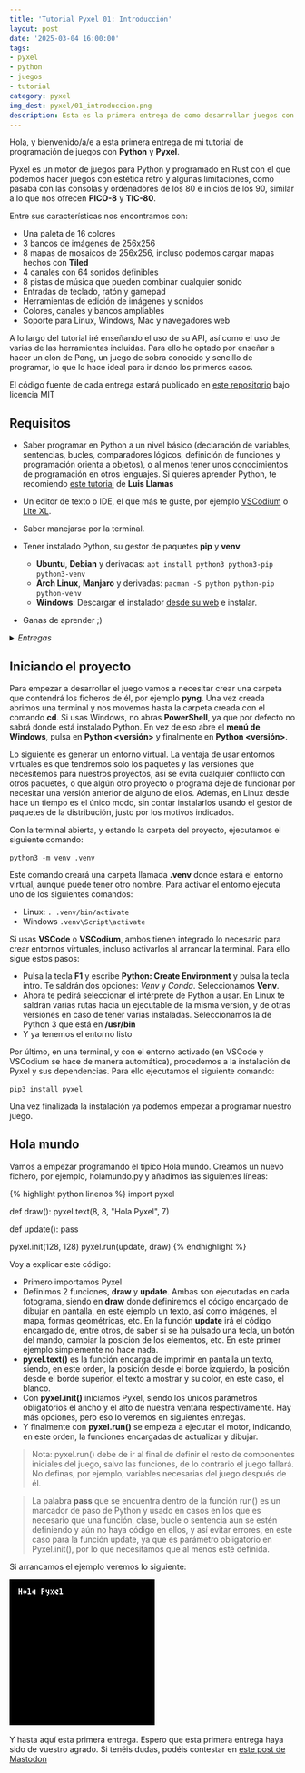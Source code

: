 ```yaml
---
title: 'Tutorial Pyxel 01: Introducción'
layout: post
date: '2025-03-04 16:00:00'
tags:
- pyxel
- python
- juegos
- tutorial
category: pyxel
img_dest: pyxel/01_introduccion.png
description: Esta es la primera entrega de como desarrollar juegos con el motor para Python Pyxel
---
```

Hola, y bienvenido/a/e a esta primera entrega de mi tutorial de programación de juegos con **Python** y **Pyxel**.

Pyxel es un motor de juegos para Python y programado en Rust con el que podemos hacer juegos con estética retro y algunas limitaciones, como pasaba con las consolas y ordenadores de los 80 e inicios de los 90, similar a lo que nos ofrecen **PICO-8** y **TIC-80**.

Entre sus características nos encontramos con:

* Una paleta de 16 colores
* 3 bancos de imágenes de 256x256
* 8 mapas de mosaicos de 256x256, incluso podemos cargar mapas hechos con **Tiled**
* 4 canales con 64 sonidos definibles
* 8 pistas de música que pueden combinar cualquier sonido
* Entradas de teclado, ratón y gamepad
* Herramientas de edición de imágenes y sonidos
* Colores, canales y bancos ampliables
* Soporte para Linux, Windows, Mac y navegadores web

A lo largo del tutorial iré enseñando el uso de su API, así como el uso de varias de las herramientas incluidas. Para ello he optado por enseñar a hacer un clon de Pong, un juego de sobra conocido y sencillo de programar, lo que lo hace ideal para ir dando los primeros casos.

El código fuente de cada entrega estará publicado en [este repositorio](https://codeberg.org/son_link/tutorial_pyxel) bajo licencia MIT

## Requisitos

* Saber programar en Python a un nivel básico (declaración de variables, sentencias, bucles, comparadores lógicos, definición de funciones y programación orienta a objetos), o al menos tener unos conocimientos de programación en otros lenguajes. Si quieres aprender Python, te recomiendo [este tutorial](https://www.luisllamas.es/curso-python/) de **Luis Llamas**
* Un editor de texto o IDE, el que más te guste, por ejemplo [VSCodium](https://vscodium.com/) o [Lite XL](https://lite-xl.com/).
* Saber manejarse por la terminal.
* Tener instalado Python, su gestor de paquetes **pip** y **venv**
	* **Ubuntu**, **Debian** y derivadas: `apt install python3 python3-pip python3-venv`
	* **Arch Linux**, **Manjaro** y derivadas: `pacman -S python python-pip python-venv`
	* **Windows**: Descargar el instalador [desde su web](https://www.python.org/downloads/) e instalar.

* Ganas de aprender ;)

<details>
    <summary><em>Entregas</em></summary>
    <ul>
        <li>
            <a href="{% link _posts/2025-03-04-tutorial-pyxel-01-introduccion.md %}">01 - Introducción</a>
        </li>
        <li>
            <a href="{% link _posts/2025-04-15-tutorial-pyxel-02-la-pelota.md %}">02 - Moviendo la pelota</a>
        </li>
        <li>
            <a href="{% link _posts/2025-04-24-tutorial-pyxel-03-las-raquetas.md %}">03 - Añadiendo las palas</a>
        </li>
        <li>
            <a href="{% link _posts/2025-05-20-tutorial-pyxel-04-añadiendo-rival-y-colisiones.md %}">04 - Añadiendo rival y colisiones</a>
        </li>
        <li>
            <a href="{% link _posts/2025-06-10-tutorial-pyxel-05-puntuaciones-reseteo.md %}">05 - Puntuación y reseteo</a>
        </li>
        <li>
            <a href="{% link _posts/2025-07-15-tutorial-pyxel-06-retoques-finales.md %}">06 - Retoques finales (1ª parte)</a>
        </li>
    </ul>
</details>

## Iniciando el proyecto

Para empezar a desarrollar el juego vamos a necesitar crear una carpeta que contendrá los ficheros de él, por ejemplo **pyng**. Una vez creada abrimos una terminal y nos movemos hasta la carpeta creada con el comando **cd**. Si usas Windows, no abras **PowerShell**, ya que por defecto no sabrá donde está instalado Python. En vez de eso abre el **menú de Windows**, pulsa en **Python &lt;versión>** y finalmente en **Python &lt;versión>**.

Lo siguiente es generar un entorno virtual. La ventaja de usar entornos virtuales es que tendremos solo los paquetes y las versiones que necesitemos para nuestros proyectos, así se evita cualquier conflicto con otros paquetes, o que algún otro proyecto o programa deje de funcionar por necesitar una versión anterior de alguno de ellos. Además, en Linux desde hace un tiempo es el único modo, sin contar instalarlos usando el gestor de paquetes de la distribución, justo por los motivos indicados.

Con la terminal abierta, y estando la carpeta del proyecto, ejecutamos el siguiente comando:

`python3 -m venv .venv`

Este comando creará una carpeta llamada **.venv** donde estará el entorno virtual, aunque puede tener otro nombre. Para activar el entorno ejecuta uno de los siguientes comandos:

* Linux: `. .venv/bin/activate`
* Windows `.venv\Script\activate`

Si usas **VSCode** o **VSCodium**, ambos tienen integrado lo necesario para crear entornos virtuales, incluso activarlos al arrancar la terminal. Para ello sigue estos pasos:

* Pulsa la tecla **F1** y escribe **Python: Create Environment** y pulsa la tecla intro. Te saldrán dos opciones: *Venv* y *Conda*. Seleccionamos **Venv**.
* Ahora te pedirá seleccionar el intérprete de Python a usar. En Linux te saldrán varias rutas hacia un ejecutable de la misma versión, y de otras versiones en caso de tener varias instaladas. Seleccionamos la de Python 3 que está en **/usr/bin**
* Y ya tenemos el entorno listo

Por último, en una terminal, y con el entorno activado (en VSCode y VSCodium se hace de manera automática), procedemos a la instalación de Pyxel y sus dependencias. Para ello ejecutamos el siguiente comando:

`pip3 install pyxel`

Una vez finalizada la instalación ya podemos empezar a programar nuestro juego.

## Hola mundo

Vamos a empezar programando el típico Hola mundo. Creamos un nuevo fichero, por ejemplo, holamundo.py y añadimos las siguientes líneas:

{% highlight python linenos %}
import pyxel

def draw():
    pyxel.text(8, 8, "Hola Pyxel", 7)

def update():
    pass

pyxel.init(128, 128)
pyxel.run(update, draw)
{% endhighlight %}

Voy a explicar este código:

* Primero importamos Pyxel
* Definimos 2 funciones, **draw** y **update**. Ambas son ejecutadas en cada fotograma, siendo en **draw** donde definiremos el código encargado de dibujar en pantalla, en este ejemplo un texto, así como imágenes, el mapa, formas geométricas, etc. En la función **update** irá el código encargado de, entre otros, de saber si se ha pulsado una tecla, un botón del mando, cambiar la posición de los elementos, etc. En este primer ejemplo simplemente no hace nada.
* **pyxel.text()** es la función encarga de imprimir en pantalla un texto, siendo, en este orden, la posición desde el borde izquierdo, la posición desde el borde superior, el texto a mostrar y su color, en este caso, el blanco.
* Con **pyxel.init()** iniciamos Pyxel, siendo los únicos parámetros obligatorios el ancho y el alto de nuestra ventana respectivamente. Hay más opciones, pero eso lo veremos en siguientes entregas.
* Y finalmente con **pyxel.run()** se empieza a ejecutar el motor, indicando, en este orden, la funciones encargadas de actualizar y dibujar.

> Nota: pyxel.run() debe de ir al final de definir el resto de componentes iniciales del juego, salvo las funciones, de lo contrario el juego fallará. No definas, por ejemplo, variables necesarias del juego después de él.

> La palabra **pass** que se encuentra dentro de la función run() es un marcador de paso de Python y usado en casos en los que es necesario que una función, clase, bucle o sentencia aun se estén definiendo y aún no haya código en ellos, y así evitar errores, en este caso para la función update, ya que es parámetro obligatorio en Pyxel.init(), por lo que necesitamos que al menos esté definida.

Si arrancamos el ejemplo veremos lo siguiente:

![](/img/tuto_pyxel/primer_ejemplo.png)

Y hasta aquí esta primera entrega. Espero que esta primera entrega haya sido de vuestro agrado. Si tenéis dudas, podéis contestar en [este post de Mastodon](https://mastodon.social/@son_link/114275024417324075)